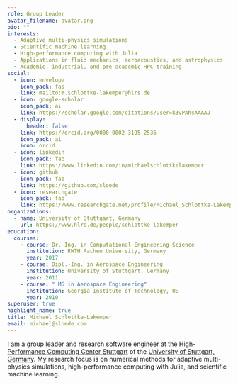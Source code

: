 ```yaml
---
role: Group Leader
avatar_filename: avatar.png
bio: ""
interests:
  - Adaptive multi-physics simulations
  - Scientific machine learning
  - High-performance computing with Julia
  - Applications in fluid mechanics, aeroacoustics, and astrophysics
  - Academic, industrial, and pre-academic HPC training
social:
  - icon: envelope
    icon_pack: fas
    link: mailto:m.schlottke-lakemper@hlrs.de
  - icon: google-scholar
    icon_pack: ai
    link: https://scholar.google.com/citations?user=k3vPAhsAAAAJ
  - display:
      header: false
    link: https://orcid.org/0000-0002-3195-2536
    icon_pack: ai
    icon: orcid
  - icon: linkedin
    icon_pack: fab
    link: https://www.linkedin.com/in/michaelschlottkelakemper
  - icon: github
    icon_pack: fab
    link: https://github.com/sloede
  - icon: researchgate
    icon_pack: fab
    link: https://www.researchgate.net/profile/Michael_Schlottke-Lakemper
organizations:
  - name: University of Stuttgart, Germany
    url: https://www.hlrs.de/people/schlottke-lakemper
education:
  courses:
    - course: Dr.-Ing. in Computational Engineering Science
      institution: RWTH Aachen University, Germany
      year: 2017
    - course: Dipl.-Ing. in Aerospace Engineering
      institution: University of Stuttgart, Germany
      year: 2011
    - course: " MS in Aerospace Engineering"
      institution: Georgia Institute of Technology, US
      year: 2010
superuser: true
highlight_name: true
title: Michael Schlottke-Lakemper
email: michael@sloede.com
---
```

I am a group leader and research software engineer at the
[High-Performance Computing Center Stuttgart](https://www.hlrs.de)
of the
[University of Stuttgart, Germany](https://www.uni-stuttgart.de).
My research focus is on numerical methods for adaptive multi-physics
simulations, high-performance computing with Julia, and scientific machine
learning.
